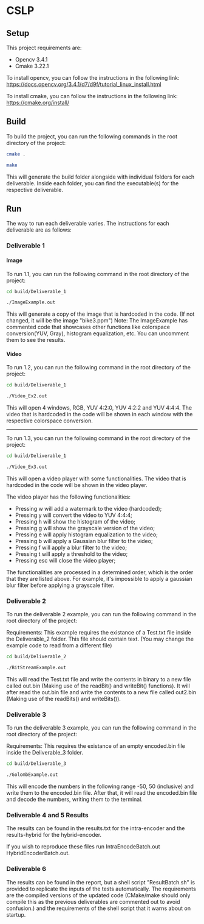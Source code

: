 # CSLP

## Setup

This project requirements are:

- Opencv 3.4.1
- Cmake 3.22.1

To install opencv, you can follow the instructions in the following link: https://docs.opencv.org/3.4.1/d7/d9f/tutorial_linux_install.html

To install cmake, you can follow the instructions in the following link: https://cmake.org/install/

## Build

To build the project, you can run the following commands in the root directory of the project:

```bash
cmake .
```

```bash
make
```

This will generate the build folder alongside with individual folders for each deliverable. Inside each folder, you can find the executable(s) for the respective deliverable.

## Run

The way to run each deliverable varies. The instructions for each deliverable are as follows:

### Deliverable 1

#### Image

To run 1.1, you can run the following command in the root directory of the project:

```bash
cd build/Deliverable_1
```

```bash
./ImageExample.out
```

This will generate a copy of the image that is hardcoded in the code. (If not changed, it will be the image "bike3.ppm")
Note: The ImageExample has commented code that showcases other functions like colorspace conversion(YUV, Gray), histogram equalization, etc. You can uncomment them to see the results.

#### Video

To run 1.2, you can run the following command in the root directory of the project:

```bash
cd build/Deliverable_1
```

```bash
./Video_Ex2.out
```

This will open 4 windows, RGB, YUV 4:2:0, YUV 4:2:2 and YUV 4:4:4. The video that is hardcoded in the code will be shown in each window with the respective colorspace conversion.

---

To run 1.3, you can run the following command in the root directory of the project:

```bash
cd build/Deliverable_1
```

```bash
./Video_Ex3.out
```

This will open a video player with some functionalities. The video that is hardcoded in the code will be shown in the video player.

The video player has the following functionalities:

- Pressing w will add a watermark to the video (hardcoded);
- Pressing y will convert the video to YUV 4:4:4;
- Pressing h will show the histogram of the video;
- Pressing g will show the grayscale version of the video;
- Pressing e will apply histogram equalization to the video;
- Pressing b will apply a Gaussian blur filter to the video;
- Pressing f will apply a blur filter to the video;
- Pressing t will apply a threshold to the video;
- Pressing esc will close the video player;

The functionalities are processed in a determined order, which is the order that they are listed above.
For example, it's impossible to apply a gaussian blur filter before applying a grayscale filter.

### Deliverable 2

To run the deliverable 2 example, you can run the following command in the root directory of the project:

Requirements:
This example requires the existance of a Test.txt file inside the Deliverable_2 folder. This file should contain text. (You may change the example code to read from a different file)

```bash
cd build/Deliverable_2
```

```bash
./BitStreamExample.out
```

This will read the Test.txt file and write the contents in binary to a new file called out.bin (Making use of the readBit() and writeBit() functions). It will after read the out.bin file and write the contents to a new file called out2.bin (Making use of the readBits() and writeBits()).

### Deliverable 3

To run the deliverable 3 example, you can run the following command in the root directory of the project:

Requirements:
This requires the existance of an empty encoded.bin file inside the Deliverable_3 folder.

```bash
cd build/Deliverable_3
```

```bash
./GolombExample.out
```

This will encode the numbers in the following range -50, 50 (inclusive) and write them to the encoded.bin file. After that, it will read the encoded.bin file and decode the numbers, writing them to the terminal.

### Deliverable 4 and 5 Results

The results can be found in the results.txt for the intra-encoder and the results-hybrid for the hybrid-encoder.

If you wish to reproduce these files run IntraEncodeBatch.out HybridEncoderBatch.out.

### Deliverable 6

The results can be found in the report, but a shell script "ResultBatch.sh" is provided to replicate the inputs of the tests automatically.
The requirements are the compiled versions of the updated code (CMake/make should only compile this as the previous deliverables are commented out to avoid confusion.) and the requirements of the shell script that it warns about on startup.